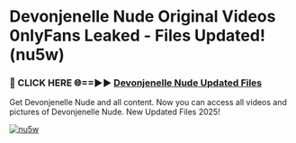 # Devonjenelle Nude Original Videos 0nlyFans Leaked - Files Updated! (nu5w)

<h3>🔴 CLICK HERE 🌐==►► <a href="https://tinyurl.com/52m3yx9h" rel="nofollow">Devonjenelle Nude Updated Files</a></h3>

Get Devonjenelle Nude and all content. Now you can access all videos and pictures of Devonjenelle Nude. New Updated Files 2025!

[![nu5w](https://i.imgur.com/TnHtlc8.gif)](https://tinyurl.com/52m3yx9h)
